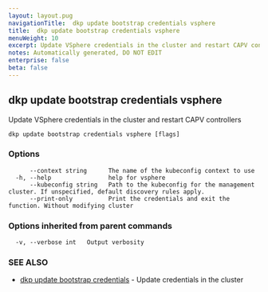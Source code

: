 ```yaml
---
layout: layout.pug
navigationTitle:  dkp update bootstrap credentials vsphere
title:  dkp update bootstrap credentials vsphere
menuWeight: 10
excerpt: Update VSphere credentials in the cluster and restart CAPV controllers
notes: Automatically generated, DO NOT EDIT
enterprise: false
beta: false
---
```

<!-- vale off -->
<!-- markdownlint-disable -->

## dkp update bootstrap credentials vsphere

Update VSphere credentials in the cluster and restart CAPV controllers

```
dkp update bootstrap credentials vsphere [flags]
```

### Options

```
      --context string      The name of the kubeconfig context to use
  -h, --help                help for vsphere
      --kubeconfig string   Path to the kubeconfig for the management cluster. If unspecified, default discovery rules apply.
      --print-only          Print the credentials and exit the function. Without modifying cluster
```

### Options inherited from parent commands

```
  -v, --verbose int   Output verbosity
```

### SEE ALSO

* [dkp update bootstrap credentials](/dkp/kommander/2.2/cli/dkp/update/bootstrap/credentials/)	 - Update credentials in the cluster

